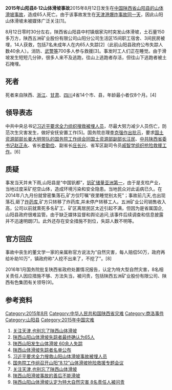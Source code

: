 **2015年山阳县8·12山体滑坡事故**2015年8月12日发生在[中国](../Page/中国.md "wikilink")[陕西省](../Page/陕西省.md "wikilink")[山阳县的山体滑坡事故](../Page/山阳县.md "wikilink")，造成65人死亡。由于该事故发生在[天津港爆炸事故同一天](../Page/2015年天津港危化品倉庫爆炸事故.md "wikilink")，因此山阳山体滑坡未被媒体广泛关注\[1\]。

8月12日零时30分左右，陕西省山阳县中村镇烟家沟村突发山体滑坡，土石量150多万方，陕西五洲矿业股份有限公司山阳分公司生活区15间职工宿舍、3间民房被埋，14人获救，包括7名未成年人在内65人失踪\[2\]（此前山阳县政府公布失踪人数40余人）。消防、[武警等](../Page/武警.md "wikilink")700多人参与救援\[3\]。事发时工人们正在睡觉。由于滑坡发生短短几分钟，很多人来不及逃跑，往山上逃跑者存活，但往山下逃跑者被土石掩埋。

## 死者

死者来自陕西、[浙江](../Page/浙江.md "wikilink")、[甘肃](../Page/甘肃.md "wikilink")、[四川](../Page/四川.md "wikilink")4省14个市、县，年龄最小者仅8个月。\[4\]

## 领导表态

中共中央总书记[习近平要求全力组织搜救被埋人员](../Page/习近平.md "wikilink")，尽最大努力减少人员伤亡，防范次生灾害发生，做好安抚安置工作\[5\]。国务院总理[李克强作出批示](../Page/李克强.md "wikilink")，要求[国土资源部部长](../Page/国土资源部.md "wikilink")[姜大明带队的](../Page/姜大明.md "wikilink")[国务院工作组会同](../Page/中华人民共和国国务院.md "wikilink")[国土资源部副部长](../Page/国土资源部.md "wikilink")[汪民](../Page/汪民.md "wikilink")、[中共陕西省委书记](../Page/中共陕西省委.md "wikilink")[赵正永](../Page/赵正永.md "wikilink")、省长[娄勤俭](../Page/娄勤俭.md "wikilink")、副省长[庄长兴](../Page/庄长兴.md "wikilink")、省军区副司令员[戚智学组织抢险救援工作](../Page/戚智学.md "wikilink")。\[6\]

## 质疑

事发当天并未下雨,山阳县是“中国钒都”，[钒矿储量](../Page/钒.md "wikilink")[亚洲第一](../Page/亚洲.md "wikilink")，由于是支柱产业，当地过度采矿挖空山体，造成环境污染和安全隐患。当地民众对此诟病已久。在2014年八九月份就曾密集落石,矿方仅叮嘱“夜里睡觉别太死”；事故前几天,也出现落石,砸了[炸药库](../Page/炸药.md "wikilink"),矿方只转移了炸药库,并未停产转移工人。五洲矿业公司销售收入高，公司以前就熏死多名矿工、矿区离居民区太近引起不满，但因为是省属国企,山阳县政府很难监管。由于缺乏媒体监督和舆论追问,该事件后续调查和信息披露并不迅速明朗\[7\]。此外还存在安全措施不到位，失踪人数不明等。

## 官方回应

事故中丧生的董文学一家的亲属称官方说法为“自然灾害，每人赔偿50万，政府再给补助10万”，镇政府称“人挖不出来了，不挖了”。\[8\]

2016年1月国务院批复陕西省政府处置情况报告，认定为特大型自然灾害，8名相关责任人因应措施不够、方法失当，被问责，包括陕西五洲矿业股份有限公司、陕西有色集团有关领导\[9\]。

## 参考资料

[Category:2015年8月](https://zh.wikipedia.org/wiki/Category:2015年8月 "wikilink")
[Category:中华人民共和国陕西省灾难](https://zh.wikipedia.org/wiki/Category:中华人民共和国陕西省灾难 "wikilink")
[Category:商洛事件](https://zh.wikipedia.org/wiki/Category:商洛事件 "wikilink")
[Category:山阳县](https://zh.wikipedia.org/wiki/Category:山阳县 "wikilink")
[Category:2015年中国灾难](https://zh.wikipedia.org/wiki/Category:2015年中国灾难 "wikilink")

1.  [关注天津,也别忘了陕西山体滑坡](http://news.xinhuanet.com/comments/2015-08/20/c_1116311342.htm)
2.  [陕西山阳山体滑坡失踪者最终确认为65人](http://news.china.com/domestic/945/20150813/20188678.html)
3.  [陕西山阳发生山体滑坡 60余人失踪](http://news.163.com/15/0813/02/B0S7EGCR00014AED.html)
4.  [陕西山体滑坡失踪者名单公布](http://3g.163.com/ntes/special/0034073A/wechat_article.html?docid=B0VSK79D00963VRO&spst=0&spss=newsapp&spsf=qq&spsw=1)
5.  [习近平要求全力搜救山阳山体滑坡事故被埋人员](http://news.china.com/domestic/945/20150812/20181185.html)
6.  [国务院工作组召开山阳“8.12”山体滑坡抢险救援专题会议](http://www.huaxia.com/zjsx/xwsc/2015/08/4520802.html)
7.  [关注天津,也别忘了陕西山体滑坡](http://news.xinhuanet.com/comments/2015-08/20/c_1116311342.htm)
8.  [陕西山阳滑坡事故的善后不能滑坡](http://news.ifeng.com/a/20150907/44596355_0.shtml)
9.  [陕西山阳山体滑坡认定为特大自然灾害 8名责任人被问责](http://news.sina.com.cn/c/2016-01-17/doc-ifxnqriy3016765.shtml)